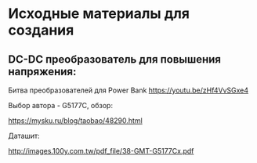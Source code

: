 # Исходные материалы для создания

## DC-DC преобразователь для повышения напряжения:

Битва преобразователей для Power Bank
https://youtu.be/zHf4VvSGxe4

Выбор автора - G5177C, обзор:

https://mysku.ru/blog/taobao/48290.html

Даташит:

http://images.100y.com.tw/pdf_file/38-GMT-G5177Cx.pdf
